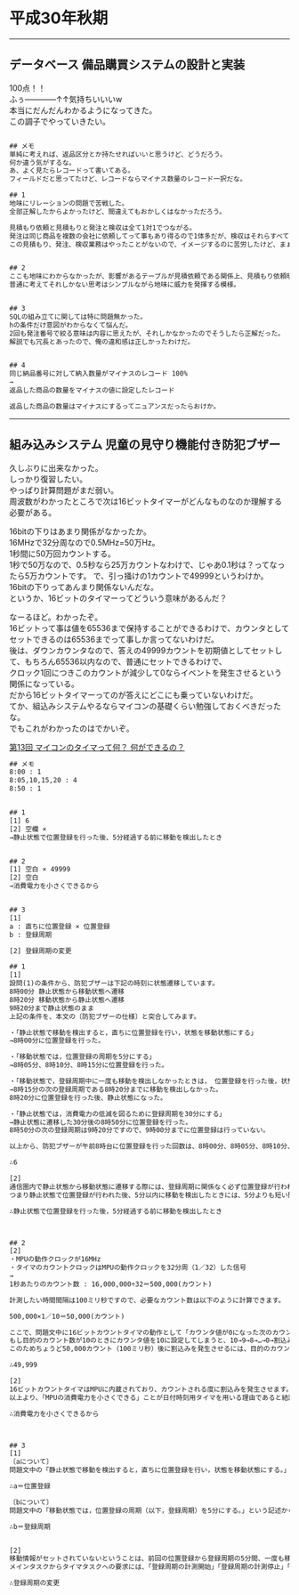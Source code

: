 # 平成30年秋期

---

## データベース 備品購買システムの設計と実装

100点！！  
ふぅ――――↑↑気持ちいいいw  
本当にだんだんわかるようになってきた。  
この調子でやっていきたい。  

``` txt : 30分 11/11

## メモ
単純に考えれば、返品区分とか持たせればいいと思うけど、どうだろう。
何か違う気がするな。
あ、よく見たらレコードって書いてある。
フィールドだと思ってたけど、レコードならマイナス数量のレコード一択だな。

## 1
地味にリレーションの問題で苦戦した。
全部正解したからよかったけど、間違えてもおかしくはなかっただろう。

見積もり依頼と見積もりと発注と検収は全て1対1でつながる。
発注は同じ商品を複数の会社に依頼してって事もあり得るので1体多だが、検収はそれらすべてを受け取ったことをチェックするので、1回で済ませるだろうという予想は当たった。
この見積もり、発注、検収業務はやったことがないので、イメージするのに苦労したけど、まぁ、何とかなったか。


## 2
ここも地味にわからなかったが、影響があるテーブルが見積依頼である関係上、見積もり依頼明細しかなかったので、それを書いたら正解だった。
普通に考えてそれしかない思考はシンプルながら地味に威力を発揮する模様。


## 3
SQLの組み立てに関しては特に問題無かった。
hの条件だけ意図がわからなくて悩んだ。
2回も発注番号で絞る意味は内容に思えたが、それしかなかったのでそうしたら正解だった。
解説でも冗長とあったので、俺の違和感は正しかったわけだ。


## 4
同じ納品番号に対して納入数量がマイナスのレコード 100%
→
返品した商品の数量をマイナスの値に設定したレコード

返品した商品の数量はマイナスにするってニュアンスだったらおけか。
```

---

## 組み込みシステム 児童の見守り機能付き防犯ブザー

久しぶりに出来なかった。  
しっかり復習したい。  
やっぱり計算問題がまだ弱い。  
周波数がわかったところで次は16ビットタイマーがどんなものなのか理解する必要がある。  

16bitの下りはあまり関係がなかったか。  
16MHzで32分周なので0.5MHz=50万Hz。  
1秒間に50万回カウントする。  
1秒で50万なので、0.5秒なら25万カウントなわけで、じゃあ0.1秒は？ってなったら5万カウントです。
で、引っ掻けの1カウントで49999というわけか。  
16bitの下りってあんまり関係ないんだな。  
というか、16ビットのタイマーってどういう意味があるんだ？  

なーるほど。わかったぞ。  
16ビットって事は値を65536まで保持することができるわけで、カウンタとしてセットできるのは65536までって事しか言ってないわけだ。  
後は、ダウンカウンタなので、答えの49999カウントを初期値としてセットして、もちろん65536以内なので、普通にセットできるわけで、  
クロック1回につきこのカウントが減少して0ならイベントを発生させるという関係になっている。  
だから16ビットタイマーってのが答えにどこにも乗っていないわけだ。  
てか、組込みシステムやるならマイコンの基礎くらい勉強しておくべきだったな。  
でもこれがわかったのはでかいぞ。  

[第13回 マイコンのタイマって何？ 何ができるの？](https://edn.itmedia.co.jp/edn/articles/1509/25/news014.html)  

``` txt : 回答 30分Over 4/7
## メモ
8:00 : 1
8:05,10,15,20 : 4
8:50 : 1


## 1
[1] 6
[2] 空欄 ×
→静止状態で位置登録を行った後、5分経過する前に移動を検出したとき


## 2
[1] 空白 × 49999
[2] 空白
→消費電力を小さくできるから


## 3
[1]
a : 直ちに位置登録 × 位置登録
b : 登録周期

[2] 登録周期の変更
```

``` txt : 解説
## 1
[1]
設問(1)の条件から、防犯ブザーは下記の時刻に状態遷移しています。
8時00分 静止状態から移動状態へ遷移
8時20分 移動状態から静止状態へ遷移
9時20分まで静止状態のまま
上記の条件を、本文の〔防犯ブザーの仕様〕と突合してみます。

・「静止状態で移動を検出すると，直ちに位置登録を行い，状態を移動状態にする」
→8時00分に位置登録を行った。

・「移動状態では，位置登録の周期を5分にする」
→8時05分、8時10分、8時15分に位置登録を行った。

・「移動状態で，登録周期中に一度も移動を検出しなかったときは， 位置登録を行った後，状態を静止状態にする」
→8時15分の次の登録周期である8時20分までに移動を検出しなかった。
8時20分に位置登録を行った後、静止状態になった。

・「静止状態では，消費電力の低減を図るために登録周期を30分にする」
→静止状態に遷移した30分後の8時50分に位置登録を行った。
8時50分の次の登録周期は9時20分ですので、9時00分までに位置登録は行っていない。

以上から、防犯ブザーが午前8時台に位置登録を行った回数は、8時00分、8時05分、8時10分、8時15分、8時20分、8時50分の合計6回になります。

∴6

[2]
通信圏内で静止状態から移動状態に遷移する際には、登録周期に関係なく必ず位置登録が行われます。
つまり静止状態で位置登録が行われた後、5分以内に移動を検出したときには、5分よりも短い間隔で位置登録が行われることになります。

∴静止状態で位置登録を行った後，5分経過する前に移動を検出したとき



## 2
[2]
・MPUの動作クロックが16MHz
・タイマのカウントクロックはMPUの動作クロックを32分周（1／32）した信号
→
1秒あたりのカウント数 : 16,000,000÷32＝500,000(カウント)

計測したい時間間隔は100ミリ秒ですので、必要なカウント数は以下のように計算できます。

500,000×1／10＝50,000(カウント)

ここで、問題文中に16ビットカウントタイマの動作として「カウンタ値が0になった次のカウントクロックで割込みを発生させる。」（つまり、カウント値が0になってから割込みが発生するまでに追加の1カウントが生じる）と説明されていることに注意します。
もし目的のカウント数が10のときにカウンタ値を10に設定してしまうと、10→9→8→…→0→割込み というように割込みの発生は11カウント後になってしまいます。
このためちょうど50,000カウント（100ミリ秒）後に割込みを発生させるには、目的のカウント数よりも1小さい49,999をカウンタ値として設定しなければなりません。

∴49,999

[2]
16ビットカウントタイマはMPUに内蔵されており、カウントされる度に割込みを発生させます。MPUは割込みを検知すると、省電力モードから通常モードに復帰するので、16ビットカウントタイマを用いた場合には通信圏内でのカウント中は常に通常モードでの利用になります。これに対して、日付時刻用タイマでは設定時刻になったときにだけ割込みを発生させるので、カウント中でもMPUはアイドル状態になり省電力モードへと切り替わります。
以上より、「MPUの消費電力を小さくできる」ことが日付時刻用タイマを用いる理由であると結論づけられます。

∴消費電力を小さくできるから



## 3
[1]
〔aについて〕
問題文中の「静止状態で移動を検出すると，直ちに位置登録を行い，状態を移動状態にする。」という記述からaに位置登録が入るとわかります。

∴a＝位置登録

〔bについて〕
問題文中の「移動状態では，位置登録の周期（以下，登録周期）を5分にする。」という記述から、静止状態から移動状態に切り替わった際に変更するのは登録周期であるとわかります。

∴b＝登録周期


[2]
移動情報がセットされていないということは、前回の位置登録から登録周期の5分間、一度も移動を検出しなかったということです。このとき、防犯ブザーは位置登録を行った後、状態を静止状態に変更します。
メインタスクからタイマタスクへの要求には、「登録周期の計測開始」「登録周期の計測停止」「登録周期の変更」がありますが、この場合にメインタスクから行うべき要求は登録周期の変更です。なぜなら、静止状態への切り替わりに伴い、移動状態では5分だった登録周期を静止状態の30分に変更しなくてはならないからです。

∴登録周期の変更
```
